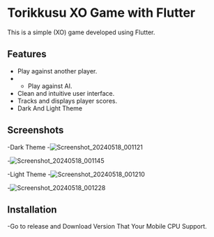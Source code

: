 # Torikkusu XO Game with Flutter

This is a simple (XO) game developed using Flutter.

## Features
- Play against another player.
- - Play against AI.
- Clean and intuitive user interface.
- Tracks and displays player scores.
- Dark And Light Theme

## Screenshots
-Dark Theme
-![Screenshot_20240518_001121](https://github.com/MostafaSensei106/Torikkusu-XO-Game/assets/138288138/32d6828e-fb49-405d-9d42-a82a56741916)

-![Screenshot_20240518_001145](https://github.com/MostafaSensei106/Torikkusu-XO-Game/assets/138288138/71105ed8-385b-4e2f-af56-63d6c9e6b85b)

-Light Theme
-![Screenshot_20240518_001210](https://github.com/MostafaSensei106/Torikkusu-XO-Game/assets/138288138/42dfd114-c76d-4bb5-8b4a-24002f8e5a8f)

-![Screenshot_20240518_001228](https://github.com/MostafaSensei106/Torikkusu-XO-Game/assets/138288138/f627667f-2d35-4b5b-8d27-4f1bd7ff27bd)

## Installation
-Go to release and Download Version That Your Mobile CPU Support.
